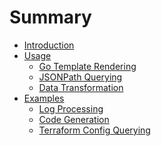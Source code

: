# Summary

- [Introduction](introduction.md)
- [Usage](usage.md)
  - [Go Template Rendering]()
  - [JSONPath Querying]()
  - [Data Transformation]()
- [Examples](examples.md)
  - [Log Processing](examples/log-processing.md)
  - [Code Generation]()
  - [Terraform Config Querying]()
